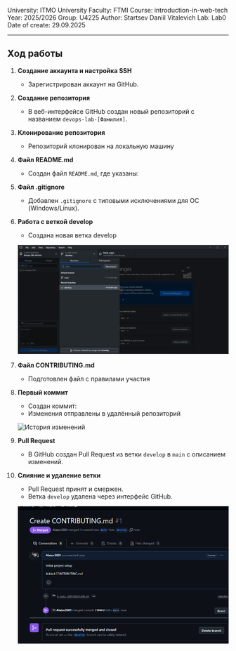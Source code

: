 University: ITMO University
Faculty: FTMI
Course: introduction-in-web-tech
Year: 2025/2026
Group: U4225
Author: Startsev Daniil Vitalevich
Lab: Lab0
Date of create: 29.09.2025

---

## Ход работы

1. **Создание аккаунта и настройка SSH**  
   - Зарегистрирован аккаунт на GitHub.  

2. **Создание репозитория**  
   - В веб-интерфейсе GitHub создан новый репозиторий с названием `devops-lab-[Фамилия]`.  

3. **Клонирование репозитория**  
   - Репозиторий клонирован на локальную машину

4. **Файл README.md**  
   - Создан файл `README.md`, где указаны:  

5. **Файл .gitignore**  
   - Добавлен `.gitignore` с типовыми исключениями для ОС (Windows/Linux).  

6. **Работа с веткой develop**  
   - Создана новая ветка develop

   ![Новая ветка](./lab0/screenshots/GitHubDesktop_w0BB8NCwXv.png)

7. **Файл CONTRIBUTING.md**  
   - Подготовлен файл с правилами участия
8. **Первый коммит**  
   - Создан коммит:  
   - Изменения отправлены в удалённый репозиторий

   ![История изменений](./lab0/screenshots/ssh-GitHubDesktop_w0BB8NCwXv.png)  

9. **Pull Request**  
   - В GitHub создан Pull Request из ветки `develop` в `main` с описанием изменений.  
  
10. **Слияние и удаление ветки**  
    - Pull Request принят и смержен.  
    - Ветка `develop` удалена через интерфейс GitHub.  

    ![merge](./lab0/screenshots/browser_9e9nslhFmQ.png)
